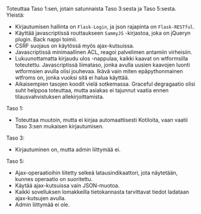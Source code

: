 Toteuttaa Taso 1:sen, jotain satunnaista Taso 3:sesta ja Taso 5:sesta. Yleistä:
 - Kirjautumisen hallinta on  ``Flask-Login``, ja json rajapinta on ``Flask-RESTful``.
 - Käyttää javascriptissä routtaukseen ``SammyJS`` -kirjastoa, joka on jQueryn plugin. Back nappi toimii.
 - CSRF suojaus on käytössä myös ajax-kutsuissa.
 - Javascriptissä minimaallinen ACL, reagoi palvelimen antamiin virheisiin.
 - Lukuunottamatta kirjaudu ulos -nappulaa, kaikki kaavat on wtformsilla toteutettu. Javascriptissä liimataso, jonka avulla uusien kaavojen luonti wtformsien avulla olisi jouhevaa. Ikävä vain miten epäpythonmainen wtfroms on, jonka vuoksi sitä ei halua käyttää.
 - Aikaisempien tasojen koodit vielä sotkemassa. Graceful degragaatio olisi suht helppoa toteuttaa, mutta asiakas ei tajunnut vaatia ennen tilausvahvistuksen allekirjoittamista.

Taso 1:
 - Toteuttaa muutoin, mutta ei kirjaa automaattisesti Kotiloita, vaan vaatii Taso 3:sen mukaisen kirjautumisen.

Taso 3:
 - Kirjautuminen on, mutta admin liittymää ei.

Taso 5:
 - Ajax-operaatioihin liitetty selkeä latausindikaattori, jota näytetään, kunnes operaatio on suoritettu.
 - Käytää ajax-kutsuissa vain JSON-muotoa.
 - Kaikki sovelluksen lomakkeilla tietokannasta tarvittavat tiedot ladataan ajax-kutsujen avulla.
 - Admin liittymää ei ole.
 